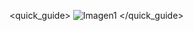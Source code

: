 <quick_guide>
![Imagen1](http://static.energysistem.com/images/manuals/42762/576ba5246bea1.jpg)
</quick_guide>
